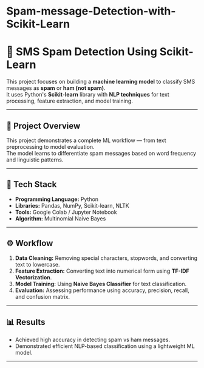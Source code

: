 # Spam-message-Detection-with-Scikit-Learn

# 📩 SMS Spam Detection Using Scikit-Learn

This project focuses on building a **machine learning model** to classify SMS messages as **spam** or **ham (not spam)**.  
It uses Python's **Scikit-learn** library with **NLP techniques** for text processing, feature extraction, and model training.

---

## 🚀 Project Overview
This project demonstrates a complete ML workflow — from text preprocessing to model evaluation.  
The model learns to differentiate spam messages based on word frequency and linguistic patterns.

---

## 🧠 Tech Stack
- **Programming Language:** Python  
- **Libraries:** Pandas, NumPy, Scikit-learn, NLTK  
- **Tools:** Google Colab / Jupyter Notebook  
- **Algorithm:** Multinomial Naive Bayes  

---

## ⚙️ Workflow
1. **Data Cleaning:** Removing special characters, stopwords, and converting text to lowercase.  
2. **Feature Extraction:** Converting text into numerical form using **TF-IDF Vectorization**.  
3. **Model Training:** Using **Naive Bayes Classifier** for text classification.  
4. **Evaluation:** Assessing performance using accuracy, precision, recall, and confusion matrix.

---

## 📊 Results
- Achieved high accuracy in detecting spam vs ham messages.  
- Demonstrated efficient NLP-based classification using a lightweight ML model.  

---
